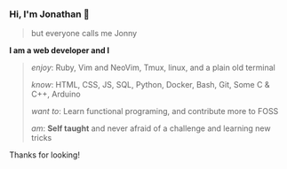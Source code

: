 ### Hi, I'm Jonathan 👋
> but everyone calls me Jonny

**I am a web developer and I**

> _enjoy_:
> Ruby, Vim and NeoVim, Tmux, linux, and a plain old terminal
>
> _know_:
> HTML, CSS, JS, SQL, Python, Docker, Bash, Git, Some C & C++, Arduino
>
> _want to_: 
> Learn functional programing, and contribute more to FOSS
>
> _am_: **Self taught** and never afraid of a challenge and learning new tricks

Thanks for looking! 
